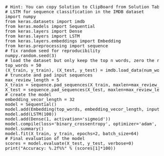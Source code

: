 <pre class="file" data-target="clipboard">
# Hint: You can copy Solution to ClipBoard from Solution Tab
# LSTM for sequence classification in the IMDB dataset
import numpy
from keras.datasets import imdb
from keras.models import Sequential
from keras.layers import Dense
from keras.layers import LSTM
from keras.layers.embeddings import Embedding
from keras.preprocessing import sequence
# fix random seed for reproducibility
numpy.random.seed(3)
# load the dataset but only keep the top n words, zero the rest
top_words = 50
(X_train, y_train), (X_test, y_test) = imdb.load_data(num_words=top_words)
# truncate and pad input sequences
max_review_length = 5
X_train = sequence.pad_sequences(X_train, maxlen=max_review_length)
X_test = sequence.pad_sequences(X_test, maxlen=max_review_length)
# create the model
embedding_vecor_length = 32
model = Sequential()
model.add(Embedding(top_words, embedding_vecor_length, input_length=max_review_length))
model.add(LSTM(100))
model.add(Dense(1, activation='sigmoid'))
model.compile(loss='binary_crossentropy', optimizer='adam', metrics=['accuracy'])
model.summary()
model.fit(X_train, y_train, epochs=2, batch_size=64)
# Final evaluation of the model
scores = model.evaluate(X_test, y_test, verbose=0)
print("Accuracy: %.2f%%" % (scores[1]*100))

</pre>